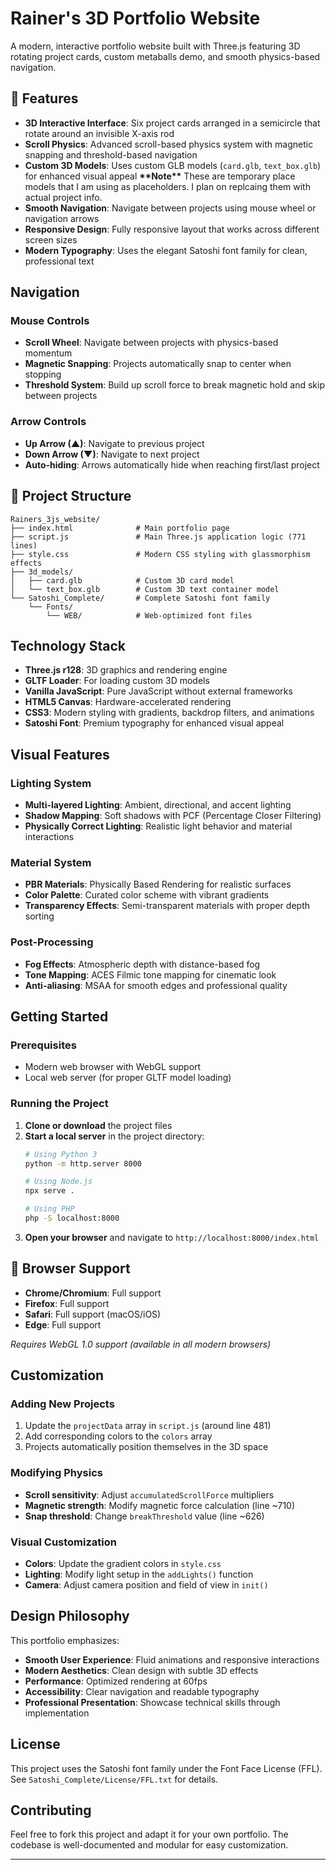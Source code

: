 # Rainer's 3D Portfolio Website

A modern, interactive portfolio website built with Three.js featuring 3D rotating project cards, custom metaballs demo, and smooth physics-based navigation.

## 🌟 Features

- **3D Interactive Interface**: Six project cards arranged in a semicircle that rotate around an invisible X-axis rod
- **Scroll Physics**: Advanced scroll-based physics system with magnetic snapping and threshold-based navigation
- **Custom 3D Models**: Uses custom GLB models (`card.glb`, `text_box.glb`) for enhanced visual appeal **\*\*Note\*\*** These are temporary place models that I am using as placeholders. I plan on replcaing them with actual project info.
- **Smooth Navigation**: Navigate between projects using mouse wheel or navigation arrows
- **Responsive Design**: Fully responsive layout that works across different screen sizes
- **Modern Typography**: Uses the elegant Satoshi font family for clean, professional text

## Navigation

### Mouse Controls
- **Scroll Wheel**: Navigate between projects with physics-based momentum
- **Magnetic Snapping**: Projects automatically snap to center when stopping
- **Threshold System**: Build up scroll force to break magnetic hold and skip between projects

### Arrow Controls
- **Up Arrow (▲)**: Navigate to previous project
- **Down Arrow (▼)**: Navigate to next project
- **Auto-hiding**: Arrows automatically hide when reaching first/last project

## 📁 Project Structure

```
Rainers_3js_website/
├── index.html              # Main portfolio page
├── script.js               # Main Three.js application logic (771 lines)
├── style.css               # Modern CSS styling with glassmorphism effects
├── 3d_models/             
│   ├── card.glb            # Custom 3D card model
│   └── text_box.glb        # Custom 3D text container model
└── Satoshi_Complete/       # Complete Satoshi font family
    └── Fonts/
        └── WEB/            # Web-optimized font files
```

## Technology Stack

- **Three.js r128**: 3D graphics and rendering engine
- **GLTF Loader**: For loading custom 3D models
- **Vanilla JavaScript**: Pure JavaScript without external frameworks
- **HTML5 Canvas**: Hardware-accelerated rendering
- **CSS3**: Modern styling with gradients, backdrop filters, and animations
- **Satoshi Font**: Premium typography for enhanced visual appeal

## Visual Features

### Lighting System
- **Multi-layered Lighting**: Ambient, directional, and accent lighting
- **Shadow Mapping**: Soft shadows with PCF (Percentage Closer Filtering)
- **Physically Correct Lighting**: Realistic light behavior and material interactions

### Material System
- **PBR Materials**: Physically Based Rendering for realistic surfaces
- **Color Palette**: Curated color scheme with vibrant gradients
- **Transparency Effects**: Semi-transparent materials with proper depth sorting

### Post-Processing
- **Fog Effects**: Atmospheric depth with distance-based fog
- **Tone Mapping**: ACES Filmic tone mapping for cinematic look
- **Anti-aliasing**: MSAA for smooth edges and professional quality

## Getting Started

### Prerequisites
- Modern web browser with WebGL support
- Local web server (for proper GLTF model loading)

### Running the Project

1. **Clone or download** the project files
2. **Start a local server** in the project directory:
   ```bash
   # Using Python 3
   python -m http.server 8000
   
   # Using Node.js
   npx serve .
   
   # Using PHP
   php -S localhost:8000
   ```
3. **Open your browser** and navigate to `http://localhost:8000/index.html`

## 📱 Browser Support

- **Chrome/Chromium**: Full support
- **Firefox**: Full support  
- **Safari**: Full support (macOS/iOS)
- **Edge**: Full support

*Requires WebGL 1.0 support (available in all modern browsers)*

## Customization

### Adding New Projects
1. Update the `projectData` array in `script.js` (around line 481)
2. Add corresponding colors to the `colors` array
3. Projects automatically position themselves in the 3D space

### Modifying Physics
- **Scroll sensitivity**: Adjust `accumulatedScrollForce` multipliers
- **Magnetic strength**: Modify magnetic force calculation (line ~710)
- **Snap threshold**: Change `breakThreshold` value (line ~626)

### Visual Customization
- **Colors**: Update the gradient colors in `style.css`
- **Lighting**: Modify light setup in the `addLights()` function
- **Camera**: Adjust camera position and field of view in `init()`

## Design Philosophy

This portfolio emphasizes:
- **Smooth User Experience**: Fluid animations and responsive interactions
- **Modern Aesthetics**: Clean design with subtle 3D effects
- **Performance**: Optimized rendering at 60fps
- **Accessibility**: Clear navigation and readable typography
- **Professional Presentation**: Showcase technical skills through implementation

## License

This project uses the Satoshi font family under the Font Face License (FFL). See `Satoshi_Complete/License/FFL.txt` for details.

## Contributing

Feel free to fork this project and adapt it for your own portfolio. The codebase is well-documented and modular for easy customization.

---
